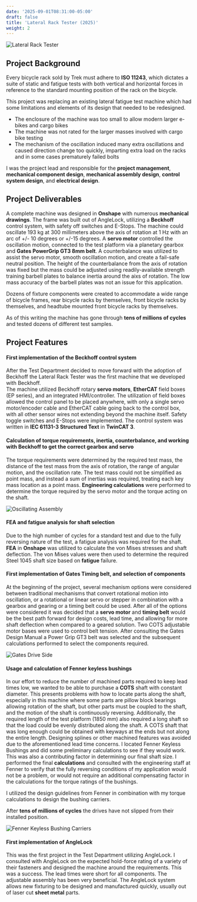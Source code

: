 ```yaml
---
date: '2025-09-01T08:31:00-05:00'
draft: false
title: 'Lateral Rack Tester (2025)'
weight: 2
---
```

![Lateral Rack Tester](lateral-rack-tester-iso.png)
## Project Background
Every bicycle rack sold by Trek must adhere to **ISO 11243**, which dictates a suite of static and fatigue tests with both vertical and horizontal forces in reference to the standard mounting position of the rack on the bicycle. 

This project was replacing an existing lateral fatigue test machine which had some limitations and elements of its design that needed to be redesigned. 
* The enclosure of the machine was too small to allow modern larger e-bikes and cargo bikes
* The machine was not rated for the larger masses involved with cargo bike testing
* The mechanism of the oscillation induced many extra oscillations and caused direction change too quickly, imparting extra load on the racks and in some cases prematurely failed bolts

I was the project lead and responsible for the **project management**, **mechanical component design**, **mechanical assembly design**, **control system design**, and **electrical design**.

## Project Deliverables

A complete machine was designed in **Onshape** with numerous **mechanical drawings**. The frame was built out of AngleLock, utilizing a **Beckhoff** control system, with safety off switches and E-Stops. The machine could oscillate 193 kg at 300 millimeters above the axis of rotation at 1 Hz with an arc of +/- 10 degrees or +/-15 degrees. A **servo motor** controlled the oscillation motion, connected to the test platform via a planetary gearbox and **Gates PowerGrip GT3 8mm belt**. A counterbalance was utilized to assist the servo motor, smooth oscillation motion, and create a fail-safe neutral position. The height of the counterbalance from the axis of rotation was fixed but the mass could be adjusted using readily-available strength training barbell plates to balance inertia around the aixs of rotation. The low mass accuracy of the barbell plates was not an issue for this application.

Dozens of fixture components were created to accommodate a wide range of bicycle frames, rear bicycle racks by themselves, front bicycle racks by themselves, and headtube mounted front bicycle racks by themselves. 

As of this writing the machine has gone through **tens of millions of cycles** and tested dozens of different test samples.  


## Project Features

#### First implementation of the Beckhoff control system
After the Test Department decided to move forward with the adoption of Beckhoff the Lateral Rack Tester was the first machine that we developed with Beckhoff.  
The machine utilized Beckhoff rotary **servo motors**, **EtherCAT** field boxes (EP series), and an integrated HMI/controller. The utilization of field boxes allowed the control panel to be placed anywhere, with only a single servo motor/encoder cable and EtherCAT cable going back to the control box, with all other sensor wires not extending beyond the machine itself. Safety toggle switches and E-Stops were implemented. 
The control system was written in **IEC 61131-3 Structured Text** in **TwinCAT 3**.

#### Calculation of torque requirements, inertia, counterbalance, and working with Beckhoff to get the correct gearbox and servo
The torque requirements were determined by the required test mass, the distance of the test mass from the axis of rotation, the range of angular motion, and the oscillation rate. The test mass could not be simplified as point mass, and instead a sum of inertias was required, treating each key mass location as a point mass. **Engineering calculations** were performed to determine the torque required by the servo motor and the torque acting on the shaft.

![Oscillating Assembly](lateral-rack-tester-servo-iso.png)

#### FEA and fatigue analysis for shaft selection
Due to the high number of cycles for a standard test and due to the fully reversing nature of the test, a fatigue analysis was required for the shaft. **FEA** in **Onshape** was utilized to calculate the von Mises stresses and shaft deflection. The von Mises values were then used to determine the required Steel 1045 shaft size based on **fatigue** failure. 

#### First implementation of Gates Timing belt, and selection of components
At the beginning of the project, several mechanism options were considered between traditional mechanisms that convert rotational motion into oscillation, or a rotational or linear servo or stepper in combination with a gearbox and gearing or a timing belt could be used. After all of the options were considered it was decided that a **servo motor** and **timing belt** would be the best path forward for design costs, lead time, and allowing for more shaft deflection when compared to a geared solution. Two COTS adjustable motor bases were used to control belt tension. After consulting the Gates Design Manual a Power Grip GT3 belt was selected and the subsequent calculations performed to select the components required. 

![Gates Drive Side](lateral-rack-tester-servo-side.png)

#### Usage and calculation of Fenner keyless bushings
In our effort to reduce the number of machined parts required to keep lead times low, we wanted to be able to purchase a **COTS** shaft with constant diameter. This presents problems with how to locate parts along the shaft, especially in this machine where some parts are pillow block bearings allowing rotation of the shaft, but other parts must be coupled to the shaft, and the motion of the shaft is continuously reversing. Additionally, the required length of the test platform (1850 mm) also required a long shaft so that the load could be evenly distributed along the shaft. A COTS shaft that was long enough could be obtained with keyways at the ends but not along the entire length. Designing splines or other machined features was avoided due to the aforementioned lead time concerns. I located Fenner Keyless Bushings and did some preliminary calculations to see if they would work. This was also a contributing factor in determining our final shaft size. I performed the final **calculations** and consulted with the engineering staff at Fenner to verify that the fully reversing conditions of my application would not be a problem, or would not require an additional compensating factor in the calculations for the torque ratings of the bushings. 

I utilized the design guidelines from Fenner in combination with my torque calculations to design the bushing carriers. 

After **tens of millions of cycles** the drives have not slipped from their installed position.

![Fenner Keyless Bushing Carriers](lateral-rack-tester-fenner.png)

#### First implementation of AngleLock
This was the first project in the Test Department utilizing AngleLock. I consulted with AngleLock on the expected hold-force rating of a variety of their fasteners and designed the machine around the requirements. This was a success. The lead times were short for all components. The adjustable assembly has been very beneficial. The AngleLock system allows new fixturing to be designed and manufactured quickly, usually out of laser cut **sheet metal** parts. 
